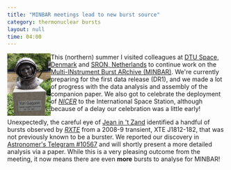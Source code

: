```yaml
---
title: "MINBAR meetings lead to new burst source"
category: thermonuclear bursts
layout: null
time: 04:00
---
```

<!-- header generated from blosxom format post; make_header.pl 23.1.2022 -->
<p>
<img src="images/Gagarin_DTU_Space.jpg" width="100" align="left">
This (northern) summer I visited colleagues at 
<a href="http://www.space.dtu.dk/english">DTU Space, Denmark</a> and 
<a href="https://www.sron.nl">SRON, Netherlands</a> to continue work on the
<a href="http://burst.sci.monash.edu/minbar">Multi-INstrument Burst ARchive
(MINBAR)</a>.
We're currently preparing for the first data release (DR1), and we made a lot
of progress with the data analysis and assembly of the companion paper.
We also got to celebrate the deployment of 
<a href="https://heasarc.gsfc.nasa.gov/docs/nicer"><em>NICER</em></a> to the
International Space Station, although because of a delay our celebration was a
little early!</p>
<p>Unexpectedly, the careful eye of 
<a href="https://personal.sron.nl/~jeanz">Jean in 't Zand</a> identified a
handful of bursts observed by 
<a href="https://heasarc.gsfc.nasa.gov/docs/xte/xte_1st.html"><em>RXTE</em></a>
from a 2008-9 transient, XTE J1812-182, that was not previously
known to be a burster. We reported our discovery in 
<a href="http://www.astronomerstelegram.org/?read=10567">Astronomer's Telegram
#10567</a> and will shortly present a more detailed analysis via a paper.
While this is a very pleasing outcome from the meeting, it now means there are
even <b>more</b> bursts to analyse for MINBAR!
